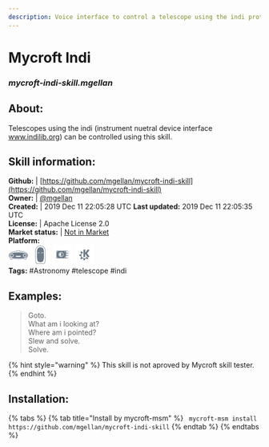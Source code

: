 ```yaml
---  
description: Voice interface to control a telescope using the indi protocol  
---  
```

# Mycroft Indi  
### _mycroft-indi-skill.mgellan_  
## About:  
Telescopes using the indi (instrument nuetral device interface www.indilib.org) can be controlled using this skill.

## Skill information:  
**Github:** | [https://github.com/mgellan/mycroft-indi-skill](https://github.com/mgellan/mycroft-indi-skill)  
**Owner:** | [@mgellan](https://github.com/mgellan)  
**Created:** | 2019 Dec 11 22:05:28 UTC  **Last updated:** 2019 Dec 11 22:05:35 UTC  
**License:** | Apache License 2.0  
**Market status:** | [Not in Market](https://market.mycroft.ai/skill/)  
**Platform:**  
 ![](../.gitbook/assets/mark-1-icon.png)  ![](../.gitbook/assets/mark-2-icon.png)  ![](../.gitbook/assets/picroft-icon.png)  ![](../.gitbook/assets/kde.png)   
**Tags:** \#Astronomy \#telescope \#indi   
## Examples:  
> Goto.  
> What am i looking at?  
> Where am i pointed?  
> Slew and solve.  
> Solve.  
  
{% hint style="warning" %}
This skill is not aproved by Mycroft skill tester.
{% endhint %}
    
## Installation:  
{% tabs %}
{% tab title="Install by mycroft-msm" %}
``` mycroft-msm install https://github.com/mgellan/mycroft-indi-skill```
{% endtab %}
  {% endtabs %}
  